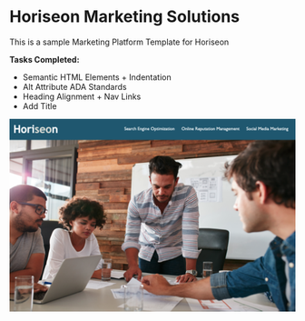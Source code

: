 # Horiseon Marketing Solutions 

This is a sample Marketing Platform Template for Horiseon

**Tasks Completed:**
* Semantic HTML Elements + Indentation
* Alt Attribute ADA Standards
* Heading Alignment + Nav Links
* Add Title

![Horiseon Image](screenshot.png)

